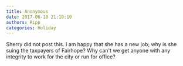 ```yaml
---
title: Anonymous
date: 2017-06-10 21:10:10
authors: Ripp
categories: Holiday
---
```


 Sherry did not post this. I am happy that she has a new job; why is she suing the taxpayers of Fairhope?  Why can't we get anyone with any integrity to work for the city or run for office?